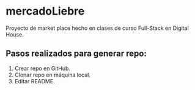 # mercadoLiebre
Proyecto de market place hecho en clases de curso Full-Stack en Digital House.

## Pasos realizados para generar repo:

<ol type="1">
    <li>Crear repo en GitHub.</li>
    <li>Clonar repo en máquina local.</li>
    <li>Editar README.</li>
</ol>
